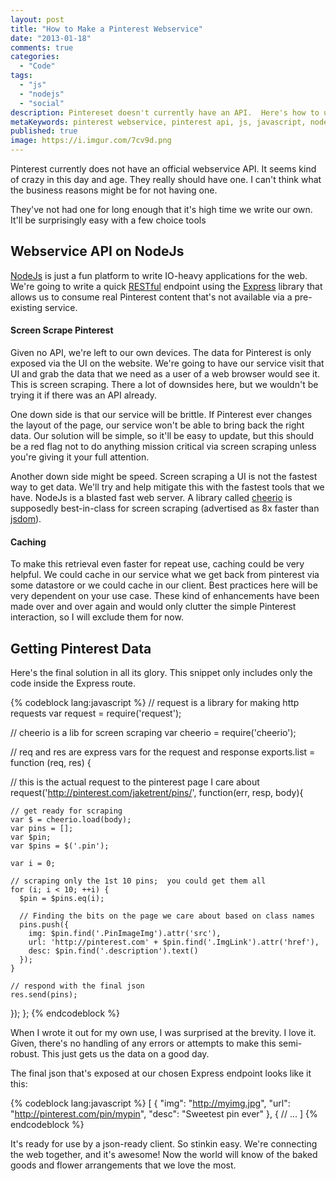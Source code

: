 ```yaml
---
layout: post
title: "How to Make a Pinterest Webservice"
date: "2013-01-18"
comments: true
categories:
  - "Code"
tags:
  - "js"
  - "nodejs"
  - "social"
description: Pintereset doesn't currently have an API.  Here's how to use NodeJs to make a simple Pinterest webservice.
metaKeywords: pinterest webservice, pinterest api, js, javascript, node
published: true
image: https://i.imgur.com/7cv9d.png
---
```


Pinterest currently does not have an official webservice API.  It seems kind of crazy in this day and age.  They really should have one.  I can't think what the business reasons might be for not having one.  

They've not had one for long enough that it's high time we write our own.  It'll be surprisingly easy with a few choice tools

<!--more-->

## Webservice API on NodeJs 

[NodeJs](http://nodejs.org/) is just a fun platform to write IO-heavy applications for the web.  We're going to write a quick [RESTful](http://en.wikipedia.org/wiki/Representational_state_transfer) endpoint using the [Express](http://expressjs.com/) library that allows us to consume real Pinterest content that's not available via a pre-existing service.

#### Screen Scrape Pinterest

Given no API, we're left to our own devices.  The data for Pinterest is only exposed via the UI on the website.  We're going to have our service visit that UI and grab the data that we need as a user of a web browser would see it.  This is screen scraping.  There a lot of downsides here, but we wouldn't be trying it if there was an API already.

One down side is that our service will be brittle.  If Pinterest ever changes the layout of the page, our service won't be able to bring back the right data.  Our solution will be simple, so it'll be easy to update, but this should be a red flag not to do anything mission critical via screen scraping unless you're giving it your full attention.

Another down side might be speed.  Screen scraping a UI is not the fastest way to get data.  We'll try and help mitigate this with the fastest tools that we have.  NodeJs is a blasted fast web server.  A library called [cheerio](https://github.com/MatthewMueller/cheerio) is supposedly best-in-class for screen scraping (advertised as 8x faster than [jsdom](https://github.com/tmpvar/jsdom)).

#### Caching

To make this retrieval even faster for repeat use, caching could be very helpful.  We could cache in our service what we get back from pinterest via some datastore or we could cache in our client.  Best practices here will be very dependent on your use case.  These kind of enhancements have been made over and over again and would only clutter the simple Pinterest interaction, so I will exclude them for now.

## Getting Pinterest Data

Here's the final solution in all its glory.  This snippet only includes only the code inside the Express route.

{% codeblock lang:javascript %}
// request is a library for making http requests
var request = require('request');

// cheerio is a lib for screen scraping
var cheerio = require('cheerio');

// req and res are express vars for the request and response
exports.list = function (req, res) {

  // this is the actual request to the pinterest page I care about
  request('http://pinterest.com/jaketrent/pins/', function(err, resp, body){
  
    // get ready for scraping
    var $ = cheerio.load(body);
    var pins = [];
    var $pin;
    var $pins = $('.pin');

    var i = 0;
    
    // scraping only the 1st 10 pins;  you could get them all
    for (i; i < 10; ++i) {
      $pin = $pins.eq(i);
      
      // Finding the bits on the page we care about based on class names
      pins.push({
        img: $pin.find('.PinImageImg').attr('src'),
        url: 'http://pinterest.com' + $pin.find('.ImgLink').attr('href'),
        desc: $pin.find('.description').text()
      });
    }
    
    // respond with the final json
    res.send(pins);
  });
};
{% endcodeblock %}

When I wrote it out for my own use, I was surprised at the brevity.  I love it.  Given, there's no handling of any errors or attempts to make this semi-robust.  This just gets us the data on a good day.

The final json that's exposed at our chosen Express endpoint looks like it this:

{% codeblock lang:javascript %}
[ {
    "img": "http://myimg.jpg",
    "url": "http://pinterest.com/pin/mypin",
    "desc": "Sweetest pin ever"
  }, {
  // ...
]
{% endcodeblock %}

It's ready for use by a json-ready client.  So stinkin easy.  We're connecting the web together, and it's awesome!  Now the world will know of the baked goods and flower arrangements that we love the most.


